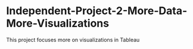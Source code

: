# Independent-Project-2-More-Data-More-Visualizations
This project focuses more on visualizations in Tableau
